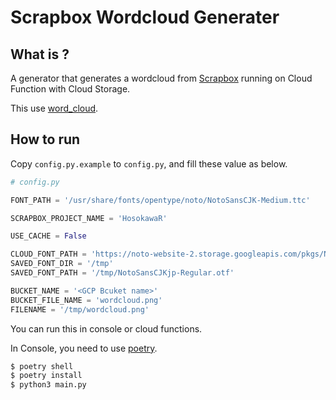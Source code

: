 # Scrapbox Wordcloud Generater

## What is ?

A generator that generates a wordcloud from [Scrapbox](https://scrapbox.io/) running on Cloud Function with Cloud Storage.

This use [word_cloud](https://github.com/amueller/word_cloud).

## How to run

Copy `config.py.example` to `config.py`, and fill these value as below.

```py
# config.py

FONT_PATH = '/usr/share/fonts/opentype/noto/NotoSansCJK-Medium.ttc'

SCRAPBOX_PROJECT_NAME = 'HosokawaR'

USE_CACHE = False

CLOUD_FONT_PATH = 'https://noto-website-2.storage.googleapis.com/pkgs/NotoSansCJKjp-hinted.zip'
SAVED_FONT_DIR = '/tmp'
SAVED_FONT_PATH = '/tmp/NotoSansCJKjp-Regular.otf'

BUCKET_NAME = '<GCP Bcuket name>'
BUCKET_FILE_NAME = 'wordcloud.png'
FILENAME = '/tmp/wordcloud.png'
```

You can run this in console or cloud functions.

In Console, you need to use [poetry](https://github.com/python-poetry/poetry).

```bash
$ poetry shell
$ poetry install
$ python3 main.py
```
